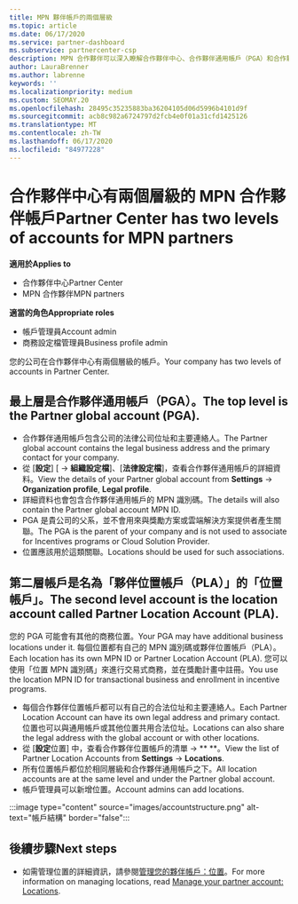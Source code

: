 ```yaml
---
title: MPN 夥伴帳戶的兩個層級
ms.topic: article
ms.date: 06/17/2020
ms.service: partner-dashboard
ms.subservice: partnercenter-csp
description: MPN 合作夥伴可以深入瞭解合作夥伴中心、合作夥伴通用帳戶（PGA）和合作夥伴位置帳戶（PLA）中的兩個帳戶層級。
author: LauraBrenner
ms.author: labrenne
keywords: ''
ms.localizationpriority: medium
ms.custom: SEOMAY.20
ms.openlocfilehash: 28495c35235883ba36204105d06d5996b4101d9f
ms.sourcegitcommit: acb8c982a6724797d2fcb4e0f01a31cfd1425126
ms.translationtype: MT
ms.contentlocale: zh-TW
ms.lasthandoff: 06/17/2020
ms.locfileid: "84977228"
---
```

# <a name="partner-center-has-two-levels-of-accounts-for-mpn-partners"></a><span data-ttu-id="f4849-103">合作夥伴中心有兩個層級的 MPN 合作夥伴帳戶</span><span class="sxs-lookup"><span data-stu-id="f4849-103">Partner Center has two levels of accounts for MPN partners</span></span>

<span data-ttu-id="f4849-104">**適用於**</span><span class="sxs-lookup"><span data-stu-id="f4849-104">**Applies to**</span></span>

- <span data-ttu-id="f4849-105">合作夥伴中心</span><span class="sxs-lookup"><span data-stu-id="f4849-105">Partner Center</span></span>
- <span data-ttu-id="f4849-106">MPN 合作夥伴</span><span class="sxs-lookup"><span data-stu-id="f4849-106">MPN partners</span></span>

<span data-ttu-id="f4849-107">**適當的角色**</span><span class="sxs-lookup"><span data-stu-id="f4849-107">**Appropriate roles**</span></span>

- <span data-ttu-id="f4849-108">帳戶管理員</span><span class="sxs-lookup"><span data-stu-id="f4849-108">Account admin</span></span>
- <span data-ttu-id="f4849-109">商務設定檔管理員</span><span class="sxs-lookup"><span data-stu-id="f4849-109">Business profile admin</span></span>


<span data-ttu-id="f4849-110">您的公司在合作夥伴中心有兩個層級的帳戶。</span><span class="sxs-lookup"><span data-stu-id="f4849-110">Your company has two levels of accounts in Partner Center.</span></span>

## <a name="the-top-level-is-the-partner-global-account-pga"></a><span data-ttu-id="f4849-111">最上層是合作夥伴通用帳戶（PGA）。</span><span class="sxs-lookup"><span data-stu-id="f4849-111">The top level is the Partner global account (PGA).</span></span>

- <span data-ttu-id="f4849-112">合作夥伴通用帳戶包含公司的法律公司位址和主要連絡人。</span><span class="sxs-lookup"><span data-stu-id="f4849-112">The Partner global account contains the legal business address and the primary contact for your company.</span></span> 
- <span data-ttu-id="f4849-113">從 [**設定**] [  ->  **組織設定檔**]、[**法律設定檔**]，查看合作夥伴通用帳戶的詳細資料。</span><span class="sxs-lookup"><span data-stu-id="f4849-113">View the details of your Partner global account from **Settings** -> **Organization profile**, **Legal profile**.</span></span>
- <span data-ttu-id="f4849-114">詳細資料也會包含合作夥伴通用帳戶的 MPN 識別碼。</span><span class="sxs-lookup"><span data-stu-id="f4849-114">The details will also contain the Partner global account MPN ID.</span></span> 
- <span data-ttu-id="f4849-115">PGA 是貴公司的父系，並不會用來與獎勵方案或雲端解決方案提供者產生關聯。</span><span class="sxs-lookup"><span data-stu-id="f4849-115">The PGA is the parent of your company and is not used to associate for Incentives programs or Cloud Solution Provider.</span></span> 
- <span data-ttu-id="f4849-116">位置應該用於這類關聯。</span><span class="sxs-lookup"><span data-stu-id="f4849-116">Locations should be used for such associations.</span></span>

## <a name="the-second-level-account-is-the-location-account-called-partner-location-account-pla"></a><span data-ttu-id="f4849-117">第二層帳戶是名為「夥伴位置帳戶（PLA）」的「位置帳戶」。</span><span class="sxs-lookup"><span data-stu-id="f4849-117">The second level account is the location account called Partner Location Account (PLA).</span></span>

<span data-ttu-id="f4849-118">您的 PGA 可能會有其他的商務位置。</span><span class="sxs-lookup"><span data-stu-id="f4849-118">Your PGA may have additional business locations under it.</span></span> <span data-ttu-id="f4849-119">每個位置都有自己的 MPN 識別碼或夥伴位置帳戶（PLA）。</span><span class="sxs-lookup"><span data-stu-id="f4849-119">Each location has its own MPN ID or Partner Location Account (PLA).</span></span> <span data-ttu-id="f4849-120">您可以使用「位置 MPN 識別碼」來進行交易式商務，並在獎勵計畫中註冊。</span><span class="sxs-lookup"><span data-stu-id="f4849-120">You use the location MPN ID for transactional business and enrollment in incentive programs.</span></span>

- <span data-ttu-id="f4849-121">每個合作夥伴位置帳戶都可以有自己的合法位址和主要連絡人。</span><span class="sxs-lookup"><span data-stu-id="f4849-121">Each Partner Location Account can have its own legal address and primary contact.</span></span> <span data-ttu-id="f4849-122">位置也可以與通用帳戶或其他位置共用合法位址。</span><span class="sxs-lookup"><span data-stu-id="f4849-122">Locations can also share the legal address with the global account or with other locations.</span></span>
- <span data-ttu-id="f4849-123">從 [**設定**位置] 中，查看合作夥伴位置帳戶的清單  ->  \*\* \*\*。</span><span class="sxs-lookup"><span data-stu-id="f4849-123">View the list of Partner Location Accounts from **Settings** -> **Locations**.</span></span>
- <span data-ttu-id="f4849-124">所有位置帳戶都位於相同層級和合作夥伴通用帳戶之下。</span><span class="sxs-lookup"><span data-stu-id="f4849-124">All location accounts are at the same level and under the Partner global account.</span></span>
- <span data-ttu-id="f4849-125">帳戶管理員可以新增位置。</span><span class="sxs-lookup"><span data-stu-id="f4849-125">Account admins can add locations.</span></span>

:::image type="content" source="images/accountstructure.png" alt-text="帳戶結構" border="false":::

## <a name="next-steps"></a><span data-ttu-id="f4849-127">後續步驟</span><span class="sxs-lookup"><span data-stu-id="f4849-127">Next steps</span></span>

- <span data-ttu-id="f4849-128">如需管理位置的詳細資訊，請參閱[管理您的夥伴帳戶：位置](manage-locations.md)。</span><span class="sxs-lookup"><span data-stu-id="f4849-128">For more information on managing locations, read [Manage your partner account: Locations](manage-locations.md).</span></span>
